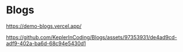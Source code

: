 # Blogs

https://demo-blogs.vercel.app/





https://github.com/KeplerInCoding/Blogs/assets/97353931/de4ad9cd-adf9-402a-ba6d-68c94e5430d1



